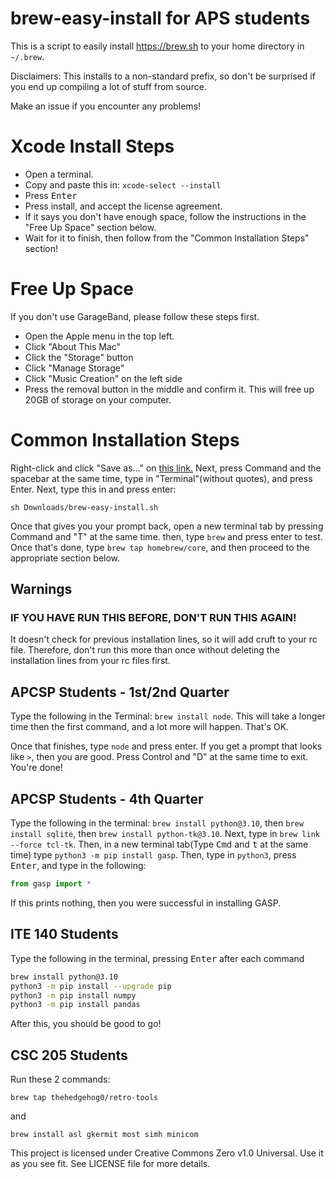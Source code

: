 # brew-easy-install for APS students

This is a script to easily install https://brew.sh to your home directory in `~/.brew`.

Disclaimers: This installs to a non-standard prefix, so don't be surprised if you end up compiling a lot of stuff from source.

Make an issue if you encounter any problems!

# Xcode Install Steps
* Open a terminal.
* Copy and paste this in: `xcode-select --install`
* Press <kbd>Enter</kbd>
* Press install, and accept the license agreement.
* If it says you don't have enough space, follow the instructions in the "Free Up Space" section below.
* Wait for it to finish, then follow from the "Common Installation Steps" section!

# Free Up Space
If you don't use GarageBand, please follow these steps first.
* Open the Apple menu in the top left.
* Click "About This Mac"
* Click the "Storage" button
* Click "Manage Storage"
* Click "Music Creation" on the left side
* Press the removal button in the middle and confirm it. This will free up 20GB of storage on your computer.

# Common Installation Steps
Right-click and click "Save as..." on [this link.](https://raw.githubusercontent.com/ModdedGamers/brew-easy-install/main/brew-easy-install.sh)
Next, press Command and the spacebar at the same time, type in "Terminal"(without quotes), and press Enter.
Next, type this in and press enter:

`sh Downloads/brew-easy-install.sh`

Once that gives you your prompt back, open a new terminal tab by pressing Command and "T" at the same time.
then, type `brew` and press enter to test. Once that's done, type `brew tap homebrew/core`, and then proceed to the appropriate section below.

## Warnings
### IF YOU HAVE RUN THIS BEFORE, DON'T RUN THIS AGAIN!
It doesn't check for previous installation lines, so it will add cruft to your rc file. Therefore, don't run this more than once without deleting the installation lines from your rc files first.

## APCSP Students - 1st/2nd Quarter
Type the following in the Terminal: `brew install node`. This will take a longer time then the first command, and a lot more will happen. That's OK.

Once that finishes, type `node` and press enter. If you get a prompt that looks like `>`, then you are good. Press Control and "D" at the same
time to exit. You're done!


## APCSP Students - 4th Quarter
Type the following in the terminal: `brew install python@3.10`, then `brew install sqlite`, then `brew install python-tk@3.10`. Next, type in `brew link --force tcl-tk`. Then, in a new terminal tab(Type <kbd>Cmd</kbd> and <kbd>t</kbd> at the same time) type `python3 -m pip install gasp`. Then, type in `python3`, press <kbd>Enter</kbd>, and type in the following:

```python
from gasp import *
```
If this prints nothing, then you were successful in installing GASP.

## ITE 140 Students
Type the following in the terminal, pressing <kbd>Enter</kbd> after each command

```sh
brew install python@3.10
python3 -m pip install --upgrade pip
python3 -m pip install numpy
python3 -m pip install pandas
```
After this, you should be good to go!


## CSC 205 Students
Run these 2 commands:

`brew tap thehedgehog0/retro-tools`

and

`brew install asl gkermit most simh minicom`

This project is licensed under Creative Commons Zero v1.0 Universal. Use it as you see fit. See LICENSE file for more details.
